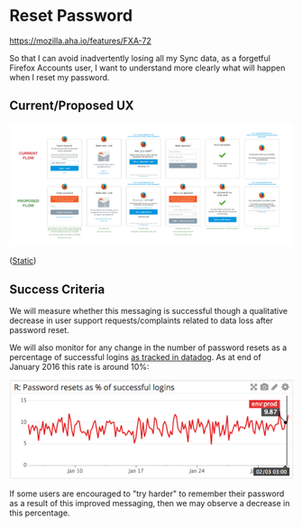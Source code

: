 
Reset Password
==============

https://mozilla.aha.io/features/FXA-72

So that I can avoid inadvertently losing all my Sync data, as a forgetful Firefox Accounts user, I want to understand more clearly what will happen when I reset my password.

## Current/Proposed UX
![password-reset-ux](password_reset_ux.png)

([Static](https://cloud.githubusercontent.com/assets/68213/12796515/2cec6c90-ca8d-11e5-99da-4d511062c61c.png))

## Success Criteria

We will measure whether this messaging is successful
though a qualitative decrease in user support requests/complaints
related to data loss after password reset.

We will also monitor for any change in
the number of password resets as a percentage of successful logins
[as tracked in datadog](https://app.datadoghq.com/dash/92125/fxa-content-server---password-resets?live=true&page=0&is_auto=false&from_ts=1451695460137&to_ts=1454287460137&tile_size=m).
As at end of January 2016 this rate is around 10%:

![](reset_as_percent_of_signin_jan2016.png)

If some users are encouraged to "try harder" to remember their password
as a result of this improved messaging,
then we may observe a decrease in this percentage.


